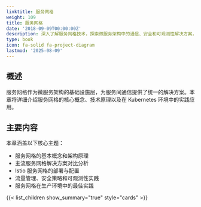 ```yaml
---
linktitle: 服务网格
weight: 109
title: 服务网格
date: '2018-09-09T00:00:00Z'
description: 深入了解服务网格技术，探索微服务架构中的通信、安全和可观测性解决方案，包括 Istio、Linkerd 等主流服务网格实现。
type: book
icon: fa-solid fa-project-diagram
lastmod: '2025-08-09'
---
```


## 概述

服务网格作为微服务架构的基础设施层，为服务间通信提供了统一的解决方案。本章将详细介绍服务网格的核心概念、技术原理以及在 Kubernetes 环境中的实践应用。

## 主要内容

本章涵盖以下核心主题：

- 服务网格的基本概念和架构原理
- 主流服务网格解决方案对比分析
- Istio 服务网格的部署与配置
- 流量管理、安全策略和可观测性实践
- 服务网格在生产环境中的最佳实践

{{< list_children show_summary="true" style="cards" >}}